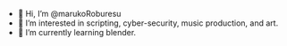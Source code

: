 - 👋 Hi, I’m @marukoRoburesu
- 👀 I’m interested in scripting, cyber-security, music production, and art.
- 🌱 I’m currently learning blender.

<!---
marukoRoburesu/marukoRoburesu is a ✨ special ✨ repository because its `README.md` (this file) appears on your GitHub profile.
You can click the Preview link to take a look at your changes.
--->
